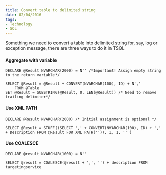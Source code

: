 ```yaml
---
title: Convert table to delimited string
date: 02/04/2016
tags: 
- Technology
- SQL
---
```


Something we need to convert a table into delimited string for, say, log or exception message, there are three ways to do it in TSQL

<!--more-->

#### Aggregate with variable

```
DECLARE @Result NVARCHAR(2000) = N'' /*Important! Assign empty string to the return variable*/

SELECT @Result = @Result + CONVERT(NVARCHAR(100), ID) + N',' 
    FROM @Table
SET @Result = SUBSTRING(@Result, 0, LEN(@Result)) /* Need to remove trailing delimiter*/
```

#### Use XML PATH

```
DECLARE @Result NVARCHAR(2000) /* Initial assignment is optional */

SELECT @Result = STUFF((SELECT ',' + CONVERT(NVARCHAR(100), ID) + ',' + Description FROM @Result FOR XML PATH('')), 1, 1, '' )
```

#### Use COALESCE
  
```
DECLARE @result NVARCHAR(1000) = N''

SELECT @result = COALESCE(@result + ',', '') + description FROM targetingservice
```
